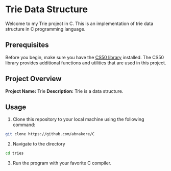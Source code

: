 # Trie Data Structure

Welcome to my Trie project in C. This is an implementation of trie data structure in C programming language.

## Prerequisites

Before you begin, make sure you have the [CS50 library](https://cs50.readthedocs.io/library/c/) installed. The CS50 library provides additional functions and utilities that are used in this project.

## Project Overview

**Project Name:** Trie
**Description:** Trie is a data structure.

## Usage

1. Clone this repository to your local machine using the following command:
```bash
git clone https://github.com/abnakore/C
```
2. Navigate to the directory
```bash
cd tries
```
3. Run the program with your favorite C compiler.
